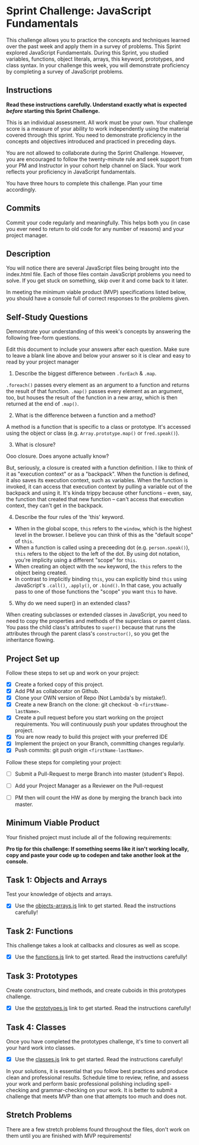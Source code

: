 # Sprint Challenge: JavaScript Fundamentals

This challenge allows you to practice the concepts and techniques learned over the past week and apply them in a survey of problems. This Sprint explored JavaScript Fundamentals. During this Sprint, you studied variables, functions, object literals, arrays, this keyword, prototypes, and class syntax. In your challenge this week, you will demonstrate proficiency by completing a survey of JavaScript problems.

## Instructions

**Read these instructions carefully. Understand exactly what is expected _before_ starting this Sprint Challenge.**

This is an individual assessment. All work must be your own. Your challenge score is a measure of your ability to work independently using the material covered through this sprint. You need to demonstrate proficiency in the concepts and objectives introduced and practiced in preceding days.

You are not allowed to collaborate during the Sprint Challenge. However, you are encouraged to follow the twenty-minute rule and seek support from your PM and Instructor in your cohort help channel on Slack. Your work reflects your proficiency in JavaScript fundamentals.

You have three hours to complete this challenge. Plan your time accordingly.

## Commits

Commit your code regularly and meaningfully. This helps both you (in case you ever need to return to old code for any number of reasons) and your project manager.

## Description

You will notice there are several JavaScript files being brought into the index.html file.  Each of those files contain JavaScript problems you need to solve.  If you get stuck on something, skip over it and come back to it later.

In meeting the minimum viable product (MVP) specifications listed below, you should have a console full of correct responses to the problems given.

## Self-Study Questions

Demonstrate your understanding of this week's concepts by answering the following free-form questions.

Edit this document to include your answers after each question. Make sure to leave a blank line above and below your answer so it is clear and easy to read by your project manager

1. Describe the biggest difference between `.forEach` & `.map`.

`.foreach()` passes every element as an argument to a function and returns the result of that function. 
`.map()` passes every element as an argument, too, but houses the result of the function in a new array, which is then returned at the end of `.map()`.

2. What is the difference between a function and a method?

A method is a function that is specific to a class or prototype. It's accessed using the object or class (e.g. `Array.prototype.map()` or `fred.speak()`).

3. What is closure?

Ooo closure. Does anyone actually know?

But, seriously, a closure is created with a function definition. I like to think of it as "execution context" or as a "backpack". When the function is defined, it also saves its execution context, such as variables. When the function is invoked, it can access that execution context by pulling a variable out of the backpack and using it. It's kinda trippy because other functions – even, say, the function that created that new function – can't access that execution context, they can't get in the backpack.

4. Describe the four rules of the 'this' keyword.

* When in the global scope, `this` refers to the `window`, which is the highest level in the browser. I believe you can think of this as the "default scope" of `this`.
* When a function is called using a preceeding dot (e.g. `person.speak()`), `this` refers to the object to the left of the dot. By using dot notation, you're implicity using a different "scope" for `this`.
* When creating an object with the `new` keyword, the `this` refers to the object being created.
* In contrast to implicitly binding `this`, you can explicitly bind `this` using JavaScript's `.call()`, `.apply()`, or `.bind()`. In that case, you actually pass to one of those functions the "scope" you want `this` to have.

5. Why do we need super() in an extended class?

When creating subclasses or extended classes in JavaScript, you need to need to copy the properties and methods of the superclass or parent class. You pass the child class's attributes to `super()` because that runs the attributes through the parent class's `constructor()`, so you get the inheritance flowing.

## Project Set up

Follow these steps to set up and work on your project:

- [x] Create a forked copy of this project.
- [x] Add PM as collaborator on Github.
- [x] Clone your OWN version of Repo (Not Lambda's by mistake!).
- [x] Create a new Branch on the clone: git checkout -b `<firstName-lastName>`.
- [x] Create a pull request before you start working on the project requirements.  You will continuously push your updates throughout the project.
- [x] You are now ready to build this project with your preferred IDE
- [x] Implement the project on your Branch, committing changes regularly.
- [x] Push commits: git push origin `<firstName-lastName>`.

Follow these steps for completing your project:

- [ ] Submit a Pull-Request to merge <firstName-lastName> Branch into master (student's  Repo).
- [ ] Add your Project Manager as a Reviewer on the Pull-request
- [ ] PM then will count the HW as done by  merging the branch back into master.


## Minimum Viable Product

Your finished project must include all of the following requirements:

**Pro tip for this challenge: If something seems like it isn't working locally, copy and paste your code up to codepen and take another look at the console.**

## Task 1: Objects and Arrays
Test your knowledge of objects and arrays. 
* [x] Use the [objects-arrays.js](challenges/objects-arrays.js) link to get started.  Read the instructions carefully!

## Task 2: Functions
This challenge takes a look at callbacks and closures as well as scope. 
* [x] Use the [functions.js](challenges/functions.js) link to get started. Read the instructions carefully!

## Task 3: Prototypes
Create constructors, bind methods, and create cuboids in this prototypes challenge.
* [x] Use the [prototypes.js](challenges/prototypes.js) link to get started. Read the instructions carefully!

## Task 4: Classes
Once you have completed the prototypes challenge, it's time to convert all your hard work into classes.
* [x] Use the [classes.js](challenges/classes.js) link to get started. Read the instructions carefully!

In your solutions, it is essential that you follow best practices and produce clean and professional results. Schedule time to review, refine, and assess your work and perform basic professional polishing including spell-checking and grammar-checking on your work. It is better to submit a challenge that meets MVP than one that attempts too much and does not.

## Stretch Problems

There are a few stretch problems found throughout the files, don't work on them until you are finished with MVP requirements!
